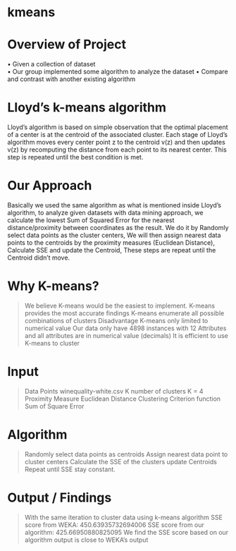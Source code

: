 # kmeans

# Overview of Project
• Given a collection of dataset <br />
• Our group implemented some algorithm to analyze the dataset
• Compare and contrast with another existing algorithm

# Lloyd’s k-means algorithm
Lloyd’s algorithm is based on simple observation that the optimal placement of a center is at the centroid of the associated cluster. Each stage of Lloyd’s algorithm moves every center point z to the  centroid v(z) and then updates  v(z) by recomputing the distance from each point to its nearest center. This step is repeated until the best condition is met.

# Our Approach
Basically we used the same algorithm as what is mentioned inside Lloyd’s algorithm, to analyze given datasets with data mining approach, we calculate the lowest Sum of Squared Error for the nearest distance/proximity between coordinates as the result. We do it by Randomly select data points as the cluster centers, We will then assign nearest data points to the centroids by the proximity measures (Euclidean Distance), Calculate SSE and update the Centroid, These steps are repeat until the Centroid didn’t move.

# Why K-means?
> We believe K-means would be the easiest to implement.
> K-means provides the most accurate findings
> K-means enumerate all possible combinations of clusters
> Disadvantage
  > K-means only limited to numerical value
> Our data only have 4898 instances with 12 Attributes
> and all attributes are in numerical value (decimals)
> It is efficient to use K-means to cluster

# Input
> Data Points
  > winequality-white.csv
> K number of clusters
  > K = 4
> Proximity Measure
  > Euclidean Distance
> Clustering Criterion function
  > Sum of Square Error
  
# Algorithm
> Randomly select data points as centroids
> Assign nearest data point to cluster centers
> Calculate the SSE of the clusters
> update Centroids
> Repeat until SSE stay constant.

# Output / Findings
> With the same iteration to cluster data using k-means algorithm
> SSE score from WEKA: 450.63935732694006
> SSE score from our algorithm: 425.66950880825095
> We find the SSE score based on our algorithm output is close to WEKA’s output 
